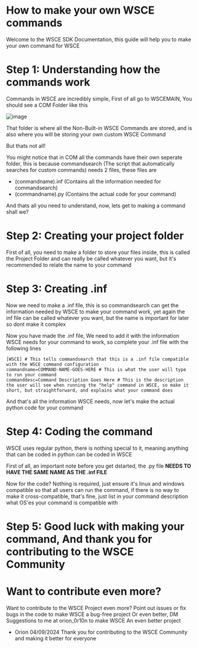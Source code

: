 # How to make your own WSCE commands

Welcome to the WSCE SDK Documentation, this guide will help you to make your own command for WSCE

# Step 1: Understanding how the commands work

Commands in WSCE are incredibly simple, First of all go to WSCEMAIN, You should see a COM Folder like this

![image](https://github.com/user-attachments/assets/c40516ab-8312-49b7-81d3-f560b5cda891)

That folder is where all the Non-Built-in WSCE Commands are stored, and is also where you will be storing your own custom WSCE Command

But thats not all!

You might notice that in COM all the commands have their own seperate folder, this is because commandsearch (The script that automatically searches for custom commands) needs 2 files, these files are

- (conmandname).inf (Contains all the information needed for commandsearch)
- (commandname).py (Contains the actual code for your command)

And thats all you need to understand, now, lets get to making a command shall we?

# Step 2: Creating your project folder

First of all, you need to make a folder to store your files inside, this is called the Project Folder and can really be called whatever you want, but it's recommended to relate the name to your command

# Step 3: Creating <commandname>.inf

Now we need to make a .inf file, this is so commandsearch can get the information needed by WSCE to make your command work, yet again the inf file can be called whatever you want, but the name is important for later so dont make it complex

Now you have made the .inf file, We need to add it with the information WSCE needs for your command to work, so complete your .inf file with the following lines

```
[WSCE] # This tells commandsearch that this is a .inf file compatible with the WSCE command configuration
commandname=COMMAND-NAME-GOES-HERE # This is what the user will type to run your command
commanddesc=Command Description Goes Here # This is the description the user will see when running the "help" command in WSCE, so make it short, but straightforward, and explains what your command does
```

And that's all the information WSCE needs, now let's make the actual python code for your command

# Step 4: Coding the command

WSCE uses regular python, there is nothing special to it, meaning anything that can be coded in python can be coded in WSCE

First of all, an important note before you get dstarted, the .py file **NEEDS TO HAVE THE SAME NAME AS THE .inf FILE**

Now for the code? Nothing is required, just ensure it's linux and windows compatible so that all users can run the command, if there is no way to make it cross-compatible, that's fine, just list in your command description what OS'es your command is compatible with

# Step 5: Good luck with making your command, And thank you for contributing to the WSCE Community

# Want to contribute even more?

Want to contribute to the WSCE Project even more? Point out issues or fix bugs in the code to make WSCE a bug-free project Or even better, DM Suggestions to me at orion_0r10n to make WSCE An even better project


- Orion 04/09/2024
Thank you for contributing to the WSCE Community and making it better for everyone
